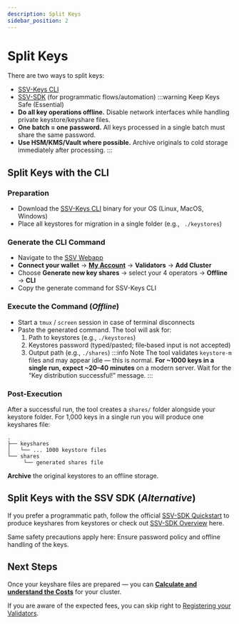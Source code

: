 ```yaml
---
description: Split Keys
sidebar_position: 2
---
```


# Split Keys

There are two ways to split keys:
- [SSV-Keys CLI](#split-keys-with-the-cli)
- [SSV-SDK](#split-keys-with-the-ssv-sdk-alternative) (for programmatic flows/automation)
:::warning Keep Keys Safe (Essential)
- **Do all key operations offline.** Disable network interfaces while handling private keystore/keyshare files.
- **One batch = one password.** All keys processed in a single batch must share the same password.
- **Use HSM/KMS/Vault where possible.** Archive originals to cold storage immediately after processing.
:::
## Split Keys with the CLI
### **Preparation**
- Download the [SSV-Keys CLI](https://github.com/ssvlabs/ssv-keys/releases) binary for your OS (Linux, MacOS, Windows)
- Place all keystores for migration in a single folder (e.g., ` ./keystores`)

### **Generate the CLI Command**
- Navigate to the [SSV Webapp](http://app.ssv.network)
- **Connect your wallet** → **[My Account](https://app.ssv.network/clusters)** → **Validators** → **Add Cluster**
- Choose **Generate new key shares** → select your 4 operators → **Offline** → **CLI**
- Copy the generate command for SSV-Keys CLI

### **Execute the Command** (*Offline*)
- Start a `tmux` / `screen`  session in case of terminal disconnects
- Paste the generated command. The tool will ask for:
  1. Path to keystores (e.g., `./keystores`)
  2. Keystores password (typed/pasted; file‑based input is not accepted)
  3. Output path (e.g., `./shares`)
:::info Note
 The tool validates `keystore-m` files and may appear idle — this is normal. **For ~1000 keys in a single run, expect ~20–40 minutes** on a modern server. Wait for the “Key distribution successful!” message.
:::

### **Post-Execution**
After a successful run, the tool creates a `shares/` folder alongside your keystore folder. For 1,000 keys in a single run you will produce one keyshares file:
```
.
├── keyshares 
│   └── ... 1000 keystore files
└── shares
     └── generated shares file
```

**Archive** the original keystores to an offline storage.

## Split Keys with the SSV SDK (*Alternative*)
If you prefer a programmatic path, follow the official [SSV-SDK Quickstart](/developers/) to produce keyshares from keystores or check out [SSV-SDK Overview](/developers/SSV-SDK/) here. 

Same safety precautions apply here: Ensure password policy and offline handling of the keys.

## Next Steps
Once your keyshare files are prepared — you can [**Calculate and understand the Costs**](./calculate-costs.md) for your cluster. 

If you are aware of the expected fees, you can skip right to [Registering your Validators](./register-validators.md).